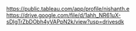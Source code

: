 https://public.tableau.com/app/profile/nishanth.e
https://drive.google.com/file/d/1ahh_NR61uX-sDIgTrZbDObh4yVAPpN2k/view?usp=drivesdk
